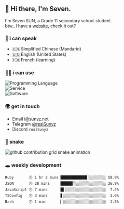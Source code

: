 <!-- DO NOT FORGET TO PULL BEFORE PUSHING -->
## 👋 Hi there, I'm Seven.

I'm Seven SUN, a Grade 11 secondary school student.  
btw., I have a [website](https://sunyz.net), check it out?

### 💬 i can speak

* 🇨🇳 Simplified Chinese (Mandarin)  
* 🇺🇸 English (United States)  
* 🇫🇷 French (learning)

### 👩‍💻 i can use

![Programming Language](https://skillicons.dev/icons?i=cpp,html,python,nodejs,nextjs,tailwind,bash,latex,md)  
![Service](https://skillicons.dev/icons?i=docker,git,nginx,cloudflare,workers,github,linux,vercel,mysql)  
![Software](https://skillicons.dev/icons?i=ai,pr,ps,xd,figma,vim,vscode,pycharm,clion)

### 🌍 get in touch

* Email <i@sunyz.net>
* Telegram [@realSunyz](https://t.me/realSunyz)
* Discord `realSunyz`

### 🐍 snake
<picture>
  <source media="(prefers-color-scheme: dark)" srcset="https://raw.githubusercontent.com/realSunyz/realSunyz/main/snake/snake-dark.svg" />
  <source media="(prefers-color-scheme: light)" srcset="https://raw.githubusercontent.com/realSunyz/realSunyz/main/snake/snake.svg" />
  <img alt="github contribution grid snake animation" src="github-snake.svg" />
</picture>

### 🕳️ weekly development
<!-- waka-box start -->
```text
Ruby       🕓 1 hr 3 mins ████████████▎░░░░░░░░ 58.9%
JSON       🕓 28 mins     █████▋░░░░░░░░░░░░░░░ 26.9%
JavaScript 🕓 7 mins      █▌░░░░░░░░░░░░░░░░░░░  7.4%
TSConfig   🕓 3 mins      ▋░░░░░░░░░░░░░░░░░░░░  3.6%
Bash       🕓 1 min       ▎░░░░░░░░░░░░░░░░░░░░  1.3%
```
<!-- Powered by https://github.com/realSunyz/waka-box-go . -->
<!-- waka-box end -->